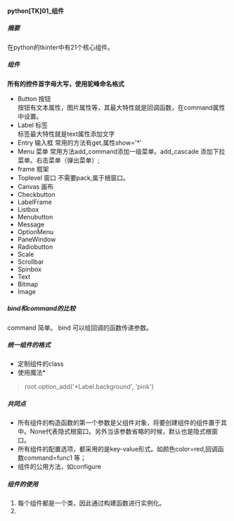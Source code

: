 #### python[TK]01_组件



##### 摘要
在python的tkinter中有21个核心组件。



##### 组件
**所有的控件首字母大写，使用驼峰命名格式**
- Button 按钮  
按钮有文本属性，图片属性等，其最大特性就是回调函数，在command属性中设置。
- Label 标签   
标签最大特性就是text属性添加文字
- Entry 输入框
常用的方法有get,属性show='*'
- Menu 菜单
常用方法add_command添加一级菜单。add_cascade 添加下拉菜单。右击菜单（弹出菜单）;
-  frame 框架
- Toplevel 窗口
不需要pack,属于根窗口。
- Canvas 画布
- Checkbutton
- LabelFrame
- Listbox
- Menubutton
- Message
- OptionMenu
- PaneWindow
- Radiobutton
- Scale
- Scrollbar
- Spinbox
- Text
- Bitmap
- Image


##### bind和command的比较
command 简单。
bind 可以给回调的函数传递参数。
##### 统一组件的格式
- 定制组件的class
- 使用魔法*  
>root.option_add('*Label.background', 'pink')

##### 共同点

- 所有组件的构造函数的第一个参数是父组件对象，将要创建组件的组件置于其中。None代表隐式根窗口。另外当该参数省略的时候，默认也是隐式根窗口。
- 所有组件的配置选项，都采用的是key-value形式。如颜色color=red,回调函数command=func1 等；
- 组件的公用方法，如configure
##### 组件的使用
1. 每个组件都是一个类，因此通过构建函数进行实例化。
2.
